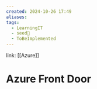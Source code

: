 ```yaml
---
created: 2024-10-26 17:49
aliases: 
tags:
  - LearningIT
  - seed🌱
  - ToBeImplemented
---
```


link: [[Azure]]

# Azure Front Door
